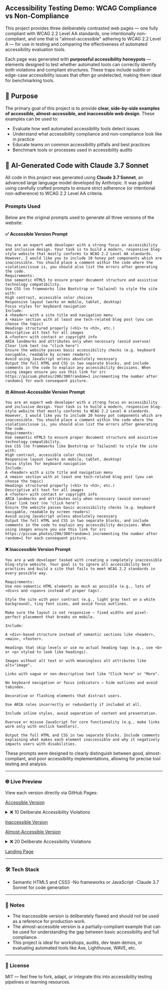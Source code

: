 ## Accessibility Testing Demo: WCAG Compliance vs Non-Compliance

This project provides three deliberately contrasted web pages — one fully compliant with WCAG 2.2 Level AA standards, one intentionally non-compliant, and one that is "almost-accessible" adhering to WCAG 2.2 Level A — for use in testing and comparing the effectiveness of automated accessibility evaluation tools.

Each page was generated with **purposeful accessibility honeypots** — elements designed to test whether automated tools can correctly identify both violations and compliant structures. These traps include subtle or edge-case accessibility issues that often go undetected, making them ideal for benchmarking tools.

## 🎯 Purpose

The primary goal of this project is to provide **clear, side-by-side examples of accessible, almost-accessible, and inaccessible web design**. These examples can be used to:

- Evaluate how well automated accessibility tools detect issues
- Understand what accessibility compliance and non-compliance look like in practice
- Educate teams on common accessibility pitfalls and best practices
- Benchmark tools or processes used in accessibility audits

## 🧠 AI-Generated Code with Claude 3.7 Sonnet

All code in this project was generated using **Claude 3.7 Sonnet**, an advanced large language model developed by Anthropic. It was guided using carefully crafted prompts to ensure strict adherence (or intentional non-adherence) to WCAG 2.2 Level AA criteria.


### Prompts Used

Below are the original prompts used to generate all three versions of the website:

#### ✅ Accessible Version Prompt
```text
You are an expert web developer with a strong focus on accessibility and inclusive design. Your task is to build a modern, responsive blog-style website that mostly conforms to WCAG 2.2 Level AA standards. However, I would like you to include 10 honey pot components which are inaccessible. You should place a comment within the code where the violation/issue is, you should also list the errors after generating the code.
Requirements:
Use semantic HTML5 to ensure proper document structure and assistive technology compatibility.
Use CSS (no frameworks like Bootstrap or Tailwind) to style the site with:
High contrast, accessible color choices
Responsive layout (works on mobile, tablet, desktop)
Focus styles for keyboard navigation
Include:
A <header> with a site title and navigation menu
A <main> section with at least one tech-related blog post (you can choose the topic)
Headings structured properly (<h1> to <h3>, etc.)
Descriptive alt text for all images
A <footer> with contact or copyright info
ARIA landmarks and attributes only when necessary (avoid overuse)
Clear link text (no "click here")
Ensure the website passes basic accessibility checks (e.g. keyboard navigable, readable by screen readers)
Avoid using JavaScript unless absolutely necessary
Output the full HTML and CSS in two separate blocks, and include comments in the code to explain any accessibility decisions. When using images ensure you use this link for src https://picsum.photos/200/300?random=1 incrementing the number after random=1 for each consequent picture.
```

#### ⚖️ Almost-Accessible Version Prompt
```text
You are an expert web developer with a strong focus on accessibility and inclusive design. Your task is to build a modern, responsive blog-style website that mostly conforms to WCAG 2.2 Level A standards. However, I would like you to include 20 honey pot components which are inaccessible. You should place a comment within the code where the violation/issue is, you should also list the errors after generating the code.
Requirements:
Use semantic HTML5 to ensure proper document structure and assistive technology compatibility.
Use CSS (no frameworks like Bootstrap or Tailwind) to style the site with:
High contrast, accessible color choices
Responsive layout (works on mobile, tablet, desktop)
Focus styles for keyboard navigation
Include:
A <header> with a site title and navigation menu
A <main> section with at least one tech-related blog post (you can choose the topic)
Headings structured properly (<h1> to <h3>, etc.)
Descriptive alt text for all images
A <footer> with contact or copyright info
ARIA landmarks and attributes only when necessary (avoid overuse)
Clear link text (no "click here")
Ensure the website passes basic accessibility checks (e.g. keyboard navigable, readable by screen readers)
Avoid using JavaScript unless absolutely necessary
Output the full HTML and CSS in two separate blocks, and include comments in the code to explain any accessibility decisions. When using images ensure you use this link for src https://picsum.photos/200/300?random=1 incrementing the number after random=1 for each consequent picture.
```

#### ❌ Inaccessible Version Prompt
```text
You are a web developer tasked with creating a completely inaccessible blog-style website. Your goal is to ignore all accessibility best practices and build a site that fails to meet WCAG 2.2 standards in every possible way.

Requirements:
Use non-semantic HTML elements as much as possible (e.g., lots of <div>s and <span>s instead of proper tags).

Style the site with poor contrast (e.g., light gray text on a white background), tiny font sizes, and avoid focus outlines.

Make sure the layout is not responsive — fixed widths and pixel-perfect placement that breaks on mobile.

Include:

A <div>-based structure instead of semantic sections like <header>, <main>, <footer>.

Headings that skip levels or use no actual heading tags (e.g., use <b> or <p> styled to look like headings).

Images without alt text or with meaningless alt attributes like alt="image".

Links with vague or non-descriptive text like "Click here" or "More".

No keyboard navigation or focus indicators — hide outlines and avoid tabindex.

Decorative or flashing elements that distract users.

Use ARIA roles incorrectly or redundantly if included at all.

Include inline styles, avoid separation of content and presentation.

Overuse or misuse JavaScript for core functionality (e.g., make links work only with onclick handlers).

Output the full HTML and CSS in two separate blocks. Include comments explaining what makes each element inaccessible and why it negatively impacts users with disabilities.
```
These prompts were designed to clearly distinguish between good, almost-compliant, and poor accessibility implementations, allowing for precise tool testing and analysis.

---

### 🌐 Live Preview
View each version directly via GitHub Pages:

[Accessible Version](https://jktmn.github.io/accessibility-example-pages/accessible.html)
<details>
<summary>❌ 10 Deliberate Accessibility Violations</summary>

- **Missing hamburger menu button label**  
  The mobile menu toggle button has no text or `aria-label`, making it inaccessible to screen reader users who won't know its purpose.

- **Missing nav landmark role**  
  While HTML5 semantic elements like `<nav>` are automatically recognized by modern screen readers, some older assistive technologies might benefit from an explicit `role="navigation"`.

- **Poor link text**  
  Using "Click here" as link text violates WCAG 2.4.4 (Link Purpose) as it provides no context about where the link goes.

- **Missing alt text**  
  An image without alt text violates WCAG 1.1.1 (Non-text Content), making the content inaccessible to screen reader users.

- **Skipping heading levels**  
  Going from `<h2>` directly to `<h5>` violates WCAG 1.3.1 (Info and Relationships) by breaking the document's logical heading structure.

- **Non-descriptive button**  
  The "Submit" button lacks context about what will be submitted, violating WCAG 2.4.6 (Headings and Labels).

- **Using color alone to convey information**  
  The "New" tag on an article card uses only color to differentiate it, violating WCAG 1.4.1 (Use of Color).

- **Form with missing labels**  
  The newsletter form inputs lack proper associated labels, violating WCAG 3.3.2 (Labels or Instructions).

- **Low contrast text**  
  The events widget uses low-contrast text (gray on light gray), violating WCAG 1.4.3 (Contrast Minimum).

- **Icon-only links without accessible names**  
  Social media links in the footer use icons without text or `aria-label`s, violating WCAG 2.4.4 (Link Purpose).

</details>

[Inaccessible Version](https://jktmn.github.io/accessibility-example-pages/inaccessible.html)

[Almost-Accessible Version](https://jktmn.github.io/accessibility-example-pages/almost-accessible.html)
<details>
<summary>❌ 20 Deliberate Accessibility Violations</summary>

1. **Missing alt text**  
   The logo image in the header has no `alt` attribute.

2. **No skip navigation link**  
   Missing "Skip to main content" link for keyboard users.

3. **Navigation not marked as landmark**  
   Used `<div>` instead of `<nav>` for main navigation.

4. **Non-descriptive link text**  
   The "Click here" link in the navigation doesn't describe its purpose.

5. **Color alone used to convey information**  
   Status indicator uses only color to show status.

6. **Skipping heading level**  
   Jumps from `<h1>` to `<h3>`, breaking the heading hierarchy.

7. **Empty alt text that shouldn't be empty**  
   Featured image has empty `alt` text when it should be descriptive.

8. **Using div instead of semantic elements**  
   Quote uses a `<div>` instead of a `<blockquote>`.

9. **Table without headers**  
   Comparison table lacks `<th>` elements and proper structure.

10. **Button not keyboard accessible**  
    Share button uses a `<div>` with `onclick` instead of a proper `<button>` element.

11. **Form controls without labels**  
    Email input lacks an associated `<label>` element.

12. **Low contrast text**  
    Sidebar "Latest Updates" section uses light gray text on a white background.

13. **Poor alt text**  
    Image has a generic `"image"` alt text that isn't descriptive.

14. **Non-keyboard accessible custom controls**  
    Tag cloud uses non-interactive `<span>` elements.

15. **Autoplaying content without controls**  
    Video autoplays with no controls to stop or pause it.

16. **Using ARIA incorrectly**  
    Uses `aria-labeledby` instead of the correct `aria-labelledby`.

17. **Decorative image not marked as such**  
    Security image has descriptive alt text, but it's purely decorative and should be marked with `alt=""`.

18. **Hidden content that screen readers can't access**  
    Article is hidden with `display: none`, making it inaccessible to all.

19. **Insufficient focus indicator**  
    Footer navigation links have no visible focus styles.

20. **Icon links without accessible names**  
    Social media icons lack text alternatives or `aria-labels`.

</details>

[Landing Page](https://jktmn.github.io/accessibility-example-pages/)

---
### 🛠 Tech Stack
- Semantic HTML5 and CSS3
-No frameworks or JavaScript
-Claude 3.7 Sonnet for code generation

---
### 📎 Notes
- The inaccessible version is deliberately flawed and should not be used as a reference for production work.
- The almost-accessible version is a partially-compliant example that can be used for understanding the gap between basic accessibility and full compliance.
- This project is ideal for workshops, audits, dev team demos, or evaluating automated tools like Axe, Lighthouse, WAVE, etc.

---
### 📄 License
MIT — feel free to fork, adapt, or integrate this into accessibility testing pipelines or learning resources.
